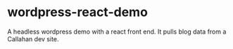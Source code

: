 # wordpress-react-demo
A headless wordpress demo with a react front end. It pulls blog data from a Callahan dev site.

